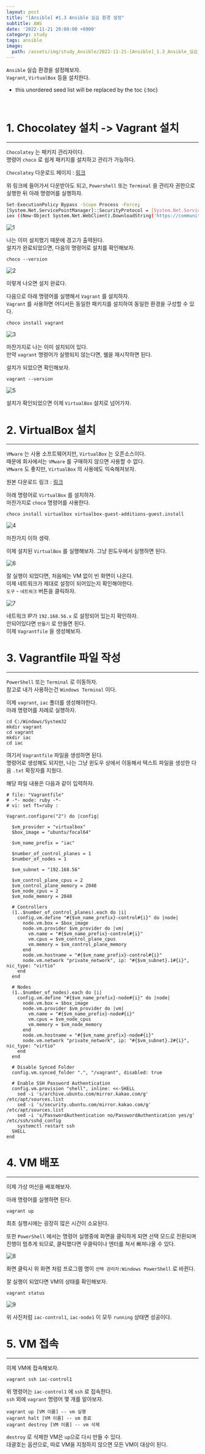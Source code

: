 ```yaml
---
layout: post
title: "[Ansible] #1.3 Ansible 실습 환경 설정"
subtitle: AWS
date: '2022-11-21 20:00:00 +0900'
category: study
tags: ansible
image:
  path: /assets/img/study_Ansible/2022-11-21-[Ansible]_1.3_Ansible_실습_환경_설정/logo.png
---
```


`Ansible` 실습 환경을 설정해보자.<br>
`Vagrant`, `VirtualBox` 등을 설치한다.

<!--more-->

* this unordered seed list will be replaced by the toc
{:toc}

<br>


# 1. Chocolatey 설치 -> Vagrant 설치
---

`Chocolatey` 는 패키지 관리자이다.<br>
명령어 `choco` 로 쉽게 패키지를 설치하고 관리가 가능하다.<br>

`Chocolatey` 다운로드 페이지 : [링크](https://chocolatey.org/install)

위 링크에 들어가서 다운받아도 되고, `Powershell` 또는 `Terminal` 을 관리자 권한으로 실행한 뒤 아래 명령어를 실행하자.

```bash
Set-ExecutionPolicy Bypass -Scope Process -Force; 
[System.Net.ServicePointManager]::SecurityProtocol = [System.Net.ServicePointManager]::SecurityProtocol -bor 3072; 
iex ((New-Object System.Net.WebClient).DownloadString('https://community.chocolatey.org/install.ps1'))
```

![1](/assets/img/study_Ansible/2022-11-21-[Ansible]_1.3_Ansible_실습_환경_설정/1.png)

나는 이미 설치했기 때문에 경고가 출력된다.<br>
설치가 완료되었으면, 다음의 명령어로 설치를 확인해보자.<br>

```shell
choco --version
```

![2](/assets/img/study_Ansible/2022-11-21-[Ansible]_1.3_Ansible_실습_환경_설정/2.png)

이렇게 나오면 설치 완료다.

다음으로 아래 명령어를 실행해서 `Vagrant` 를 설치하자.<br>
`Vagrant` 를 사용하면 어디서든 동일한 패키지를 설치하여 동일한 환경을 구성할 수 있다.

```shell
choco install vagrant
```

![3](/assets/img/study_Ansible/2022-11-21-[Ansible]_1.3_Ansible_실습_환경_설정/3.png)

마찬가지로 나는 이미 설치되어 있다.<br>
만약 `vagrant` 명령어가 실행되지 않는다면, 쉘을 재시작하면 된다.<br>

설치가 되었으면 확인해보자.

```shell
vagrant --version
```

![5](/assets/img/study_Ansible/2022-11-21-[Ansible]_1.3_Ansible_실습_환경_설정/5.png)

설치가 확인되었으면 이제 `VirtualBox` 설치로 넘어가자.

# 2. VirtualBox 설치
---

`VMware` 는 사용 소프트웨어지만, `VirtualBox` 는 오픈소스이다.<br>
때문에 회사에서는 `VMware` 를 구매하지 않으면 사용할 수 없다.<br>
`VMware` 도 좋지만, `VirtualBox` 의 사용에도 익숙해져보자.

원본 다운로드 링크 : [링크](https://www.virtualbox.org/wiki/Downloads)

아래 명령어로 `VirtualBox` 를 설치하자.<br>
마찬가지로 `choco` 명령어를 사용한다.

```shell
choco install virtualbox virtualbox-guest-additions-guest.install
```

![4](/assets/img/study_Ansible/2022-11-21-[Ansible]_1.3_Ansible_실습_환경_설정/4.png)

마찬가지 이하 생략.

이제 설치된 `VirtualBox` 를 실행해보자.
그냥 윈도우에서 실행하면 된다.

![6](/assets/img/study_Ansible/2022-11-21-[Ansible]_1.3_Ansible_실습_환경_설정/6.png)

잘 실행이 되었다면, 처음에는 VM 없이 빈 화면이 나온다.<br>
이제 네트워크가 제대로 설정이 되어있는지 확인해야한다.<br>
`도구` - `네트워크` 버튼을 클릭하자.

![7](/assets/img/study_Ansible/2022-11-21-[Ansible]_1.3_Ansible_실습_환경_설정/7.png)

네트워크 IP가 `192.168.56.x` 로 설정되어 있는지 확인하자.<br>
안되어있다면 `만들기` 로 만들면 된다.<br>
이제 `Vagrantfile` 을 생성해보자.

# 3. Vagrantfile 파일 작성
---

`PowerShell` 또는 `Terminal` 로 이동하자.<br>
참고로 내가 사용하는건 `Windows Terminal` 이다.<br>

이제 `vagrant`, `iac` 폴더를 생성해야한다.<br>
아래 명령어를 차례로 실행하자.<br>

```shell
cd C:/Windows/System32
mkdir vagrant
cd vagrant
mkdir iac
cd iac
```

여기서 `Vagrantfile` 파일을 생성하면 된다.<br>
명령어로 생성해도 되지만, 나는 그냥 윈도우 상에서 이동해서 텍스트 파일을 생성한 다음 `.txt` 확장자를 지웠다.

해당 파일 내용은 다음과 같이 입력하자.

```Py
# file: "Vagrantfile"
# -*- mode: ruby -*-
# vi: set ft=ruby :

Vagrant.configure("2") do |config|

  $vm_provider = "virtualbox"
  $box_image = "ubuntu/focal64"

  $vm_name_prefix = "iac"

  $number_of_control_planes = 1
  $number_of_nodes = 1

  $vm_subnet = "192.168.56"

  $vm_control_plane_cpus = 2
  $vm_control_plane_memory = 2048
  $vm_node_cpus = 2
  $vm_node_memory = 2048

  # Controllers
  (1..$number_of_control_planes).each do |i|
    config.vm.define "#{$vm_name_prefix}-control#{i}" do |node|
      node.vm.box = $box_image
      node.vm.provider $vm_provider do |vm|
        vm.name = "#{$vm_name_prefix}-control#{i}"
        vm.cpus = $vm_control_plane_cpus
        vm.memory = $vm_control_plane_memory
      end
      node.vm.hostname = "#{$vm_name_prefix}-control#{i}"
      node.vm.network "private_network", ip: "#{$vm_subnet}.1#{i}", nic_type: "virtio"
    end
  end

  # Nodes
  (1..$number_of_nodes).each do |i|
    config.vm.define "#{$vm_name_prefix}-node#{i}" do |node|
      node.vm.box = $box_image
      node.vm.provider $vm_provider do |vm|
        vm.name = "#{$vm_name_prefix}-node#{i}"
        vm.cpus = $vm_node_cpus
        vm.memory = $vm_node_memory
      end
      node.vm.hostname = "#{$vm_name_prefix}-node#{i}"
      node.vm.network "private_network", ip: "#{$vm_subnet}.2#{i}", nic_type: "virtio"
    end
  end

  # Disable Synced Folder
  config.vm.synced_folder ".", "/vagrant", disabled: true

  # Enable SSH Password Authentication
  config.vm.provision "shell", inline: <<-SHELL
    sed -i 's/archive.ubuntu.com/mirror.kakao.com/g' /etc/apt/sources.list
    sed -i 's/security.ubuntu.com/mirror.kakao.com/g' /etc/apt/sources.list
    sed -i 's/PasswordAuthentication no/PasswordAuthentication yes/g' /etc/ssh/sshd_config
    systemctl restart ssh
  SHELL
end
```

# 4. VM 배포
---

이제 가상 머신을 배포해보자.

아래 명령어를 실행하면 된다.

```shell
vagrant up
```

최초 실행시에는 굉장히 많은 시간이 소요된다.<br>

또한 `PowerShell` 에서는 명령어 실행중에 화면을 클릭하게 되면 선택 모드로 전환되며 진행이 멈추게 되므로, 클릭했다면 우클릭이나 엔터를 쳐서 빠져나올 수 있다.

![8](/assets/img/study_Ansible/2022-11-21-[Ansible]_1.3_Ansible_실습_환경_설정/8.png)

화면 클릭시 위 화면 처럼 프로그램 명이 `선택 관리자:Windows PowerShell` 로 바뀐다.

잘 실행이 되었다면 VM의 상태를 확인해보자.

```shell
vagrant status
```

![9](/assets/img/study_Ansible/2022-11-21-[Ansible]_1.3_Ansible_실습_환경_설정/9.png)

위 사진처럼 `iac-control1`, `iac-node1` 이 모두 `running` 상태면 성공이다.

# 5. VM 접속
---

이제 VM에 접속해보자.

```shell
vagrant ssh iac-control1
```

위 명령어는 `iac-control1` 에 `ssh` 로 접속한다.<br>
`ssh` 외에 `vagrant` 명령어 몇 개를 알아보자.<br>

```shell
vagrant up [VM 이름] -- vm 실행
vagrant halt [VM 이름] -- vm 종료
vagrant destroy [VM 이름] -- vm 삭제
```

`destroy` 로 삭제한 VM은 `up`으로 다시 만들 수 있다.<br>
대괄호는 옵션으로, 따로 VM을 지정하지 않으면 모든 VM이 대상이 된다.

